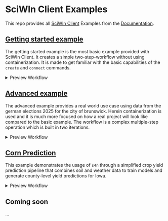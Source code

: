 # SciWIn Client Examples
This repo provides all [SciWIn Client](https://github.com/fairagro/m4.4_sciwin_client) Examples from the [Documentation](https://fairagro.github.io/m4.4_sciwin_client/).

## [Getting started example](https://github.com/fairagro/m4.4_sciwin_client_demo_basic/tree/complete_run)
The getting started example is the most basic example provided with SciWIn Client. It creates a simple two-step-workflow without using containerization. It is made to get familiar with the basic capabilities of the `create` and `connect` commands.
<details><summary>Preview Workflow</summary>
<img src="https://raw.githubusercontent.com/fairagro/m4.4_sciwin_client_demo_basic/complete_run/workflow.svg" alt="workflow"/>
</details>

## [Advanced example](https://github.com/fairagro/m4.4_sciwin_client_demo/tree/complete_run)
The advanced example provides a real world use case using data from the german elections 2025 for the city of brunswick. Herein containerization is used and it is much more focused on how a real project will look like compared to the basic example. The workflow is a complex multiple-step operation which is built in two iterations.
<details><summary>Preview Workflow</summary>
<img src="https://raw.githubusercontent.com/fairagro/m4.4_sciwin_client_demo/complete_run/workflow_final.svg" alt="workflow"/>
</details>

## [Corn Prediction](https://github.com/fairagro/m4.4_demo_corn_prediction/)
This example demonstrates the usage of `s4n`  through a simplified crop yield prediction pipeline that combines soil and weather data to train models and generate county-level yield predictions for Iowa.
<details><summary>Preview Workflow</summary>
<img src="https://raw.githubusercontent.com/fairagro/m4.4_demo_corn_prediction/main/workflow.svg" alt="workflow"/>
</details>


## Coming soon
...
